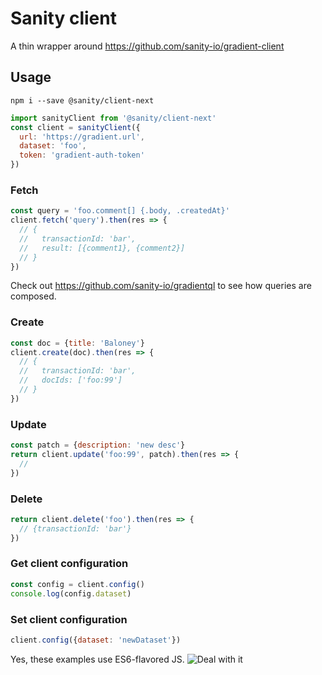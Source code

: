 # Sanity client

A thin wrapper around https://github.com/sanity-io/gradient-client


## Usage

`npm i --save @sanity/client-next`

```js
import sanityClient from '@sanity/client-next'
const client = sanityClient({
  url: 'https://gradient.url',
  dataset: 'foo',
  token: 'gradient-auth-token'
})
```

### Fetch
```js
const query = 'foo.comment[] {.body, .createdAt}'
client.fetch('query').then(res => {
  // {
  //   transactionId: 'bar',
  //   result: [{comment1}, {comment2}]
  // }
})
```
Check out https://github.com/sanity-io/gradientql to see how queries are composed.


### Create
```js
const doc = {title: 'Baloney'}
client.create(doc).then(res => {
  // {
  //   transactionId: 'bar',
  //   docIds: ['foo:99']
  // }
})
```

### Update
```js
const patch = {description: 'new desc'}
return client.update('foo:99', patch).then(res => {
  //
})
```

### Delete
```js
return client.delete('foo').then(res => {
  // {transactionId: 'bar'}
})
```

### Get client configuration
```js
const config = client.config()
console.log(config.dataset)
```

### Set client configuration
```js
client.config({dataset: 'newDataset'})
```

Yes, these examples use ES6-flavored JS.
![Deal with it](http://i.imgur.com/ZGxjoYC.gif)
